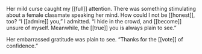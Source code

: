 Her mild curse caught my [[full]] attention. There was something stimulating about a female classmate speaking her mind. How could I not be [[honest]], too? “I [[admire]] you,” I admitted. “I hide in the crowd, and [[become]] unsure of myself. Meanwhile, the [[true]] you is always plain to see.”

Her embarrassed gratitude was plain to see. “Thanks for the [[vote]] of confidence.”